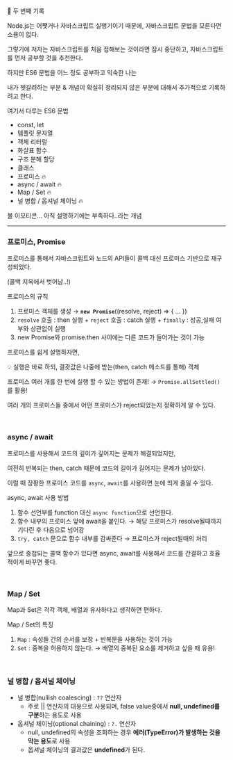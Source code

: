 🌱 두 번째 기록

Node.js는 어쨋거나 자바스크립트 실행기이기 때문에, 자바스크립트 문법을 모른다면 소용이 없다.

그렇기에 저자는 자바스크립트를 처음 접해보는 것이라면 잠시 중단하고, 자바스크립트를 먼저 공부할 것을 추천한다.

하지만 ES6 문법을 어느 정도 공부하고 익숙한 나는

내가 헷갈려하는 부분 & 개념이 확실히 정리되지 않은 부분에 대해서 추가적으로 기록하려고 한다.

여기서 다루는 ES6 문법

- const, let
- 템플릿 문자열
- 객체 리터럴
- 화살표 함수
- 구조 분해 할당
- 클래스
- 프로미스 🔥
- async / await 🔥
- Map / Set 🔥
- 널 병합 / 옵셔널 체이닝 🔥

불 이모티콘… 아직 설명하기에는 부족하다..라는 개념

---

### 프로미스, Promise

프로미스를 통해서 자바스크립트와 노드의 API들이 콜백 대신 프로미스 기반으로 재구성되었다.

(콜백 지옥에서 벗어남..!)

프로미스의 규칙

1. 프로미스 객체를 생성 → **`new Promise`**((resolve, reject) ⇒ { … })
2. `resolve` 호출 : then 실행 + `reject` 호출 : catch 실행 + `finally` : 성공,실패 여부와 상관없이 실행
3. new Promise와 promise.then 사이에는 다른 코드가 들어가는 것이 가능

프로미스를 쉽게 설명하자면,

<aside>
💡 실행은 바로 하되, 결괏값은 나중에 받는(then, catch 메소드를 통해) 객체

</aside>

프로미스 여러 개를 한 번에 실행 할 수 있는 방법이 존재! → `Promise.allSettled()`를 활용!

여러 개의 프로미스들 중에서 어떤 프로미스가 reject되었는지 정확하게 알 수 있다.

<br>

### async / await

프로미스를 사용해서 코드의 깊이가 깊어지는 문제가 해결되었지만,

여전히 반복되는 then, catch 때문에 코드의 길이가 길어지는 문제가 남아있다.

이럴 때 장황한 프로미스 코드를 `async`, `await`를 사용하면 눈에 띄게 줄일 수 있다.

async, await 사용 방법

1. 함수 선언부를 function 대신 `async function`으로 선언한다.
2. 함수 내부의 프로미스 앞에 await을 붙인다. → 해당 프로미스가 resolve될때까지 기다린 후 다음으로 넘어감
3. `try, catch` 문으로 함수 내부를 감싸준다 → 프로미스가 reject될때의 처리

앞으로 중첩되는 콜백 함수가 있다면 async, await를 사용해서 코드를 간결하고 효율적이게 바꾸면 좋다.

<br>

### Map / Set

Map과 Set은 각각 객체, 배열과 유사하다고 생각하면 편하다.

Map / Set의 특징

1. `Map` : 속성들 간의 순서를 보장 + 반복문을 사용하는 것이 가능
2. `Set` : 중복을 허용하지 않는다. → 배열의 중복된 요소를 제거하고 싶을 때 유용!

<br>

### 널 병합 / 옵셔널 체이닝

- 널 병합(nullish coalescing) : `??` 연산자
  - 주로 || 연산자의 대용으로 사용되며, false value중에서 **null, undefined를 구분**하는 용도로 사용
- 옵셔널 체이닝(optional chaining) : `?.` 연산자
  - null, undefined의 속성을 조회하는 경우 **에러(TypeError)가 발생하는 것을 막는 용도**로 사용
  - 옵셔널 체이닝의 결과값은 **undefined**가 된다.
